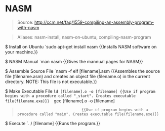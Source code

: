 # NASM

> Source: http://ccm.net/faq/1559-compiling-an-assembly-program-with-nasm

> Aliases: nasm-install, nasm-on-ubuntu, compiling-nasm-program

$ Install on Ubuntu
    `sudo apt-get install nasm     {{Installs NASM software on your machine.}} 

$ NASM Manual
    `man nasm                      {{Gives the mannual pages for NASM}} 

$ Assemble Source File
    `nasm -f elf [filename].asm    {{Assembles the source file (filename.asm) and creates an object file (filename.o) in the current directory. NOTE: This file is not executable.}} 

$ Make Executable File
    `ld [filename].o -o [filename] {{Use if program begins with a procedure called "_start". Creates executable file(filename.exe)}} 
    `gcc [filename].o -o [filename]
>                                  {{Use if program begins with a procedure called "main". Creates executable file(filename.exe)}} 

$ Execute
    `. / [filename]                {{Runs the program.}} 

